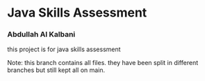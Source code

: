 # Java Skills Assessment
### Abdullah Al Kalbani
this project is for java skills assessment

Note: this branch contains all files. they have been split in different branches but still kept all on main. 